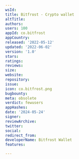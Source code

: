 ```yaml
---
wsId: 
title: Bitfrost - Crypto wallet
altTitle: 
authors: 
users: 100
appId: co.bitfrost
appCountry: 
released: '2022-05-12'
updated: '2022-06-02'
version: '1.0'
stars: 
ratings: 
reviews: 
size: 
website: 
repository: 
issue: 
icon: co.bitfrost.png
bugbounty: 
meta: obsolete
verdict: fewusers
appHashes: 
date: '2024-05-24'
signer: 
reviewArchive: 
twitter: 
social: 
redirect_from: 
developerName: Bitfrost Wallet
features: 

---
```


